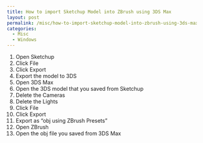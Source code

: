```yaml
---
title: How to import Sketchup Model into ZBrush using 3DS Max
layout: post
permalink: /misc/how-to-import-sketchup-model-into-zbrush-using-3ds-max/
categories:
  - Misc
  - Windows
---
```

  1. Open Sketchup
  2. Click File
  3. Click Export
  4. Export the model to 3DS
  5. Open 3DS Max
  6. Open the 3DS model that you saved from Sketchup
  7. Delete the Cameras
  8. Delete the Lights
  9. Click File
 10. Click Export
 11. Export as “obj using ZBrush Presets”
 12. Open ZBrush
 13. Open the obj file you saved from 3DS Max
